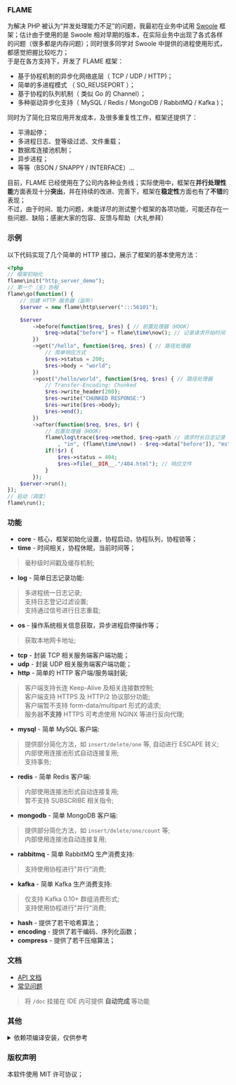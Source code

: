### FLAME
为解决 PHP 被认为“并发处理能力不足”的问题，我最初在业务中试用 [Swoole](https://www.swoole.com/) 框架；估计由于使用的是 Swoole 相对早期的版本，在实际业务中出现了各式各样的问题（很多都是内存问题）；同时很多同学对 Swoole 中提供的进程使用形式，都感觉把握比较吃力；  
于是在各方支持下，开发了 FLAME 框架：

* 基于协程机制的异步化网络底层（ TCP / UDP / HTTP)；
* 简单的多进程模式 （ SO_REUSEPORT ）；
* 基于协程的队列机制（ 类似 Go 的 Channel）；
* 多种驱动异步化支持（ MySQL / Redis / MongoDB / RabbitMQ / Kafka )；

同时为了简化日常应用开发成本，及很多重复性工作，框架还提供了：
* 平滑起停；
* 多进程日志、登等级过滤、文件重载；
* 数据库连接池机制；
* 异步进程；
* 等等（BSON / SNAPPY / INTERFACE）...

目前，FLAME 已经使用在了公司内各种业务线；实际使用中，框架在**并行处理性能**方面表现十分**突出**，并在持续的改进、完善下，框架在**稳定性**方面也有了**不错**的表现；  
不过，由于时间、能力问题，未能详尽的测试整个框架的各项功能，可能还存在一些问题、缺陷；感谢大家的包容、反馈与帮助（大礼参拜）

### 示例
以下代码实现了几个简单的 HTTP 接口，展示了框架的基本使用方法：

``` PHP
<?php
// 框架初始化
flame\init("http_server_demo");
// 第一个（主）协程
flame\go(function() {
    // 创建 HTTP 服务器（监听）
    $server = new flame\http\server(":::56101");

    $server
        ->before(function($req, $res) { // 前置处理器（HOOK）
            $req->data["before"] = flame\time\now(); // 记录请求开始时间
        })
        ->get("/hello", function($req, $res) { // 路径处理器
            // 简单响应方式
            $res->status = 200;
            $res->body = "world";
        })
        ->post("/hello/world", function($req, $res) { // 路径处理器
            // Transfer-Encoding: Chunked
            $res->write_header(200);
            $res->write("CHUNKED RESPONSE:")
            $res->write($res->body);
            $res->end();
        })
        ->after(function($req, $res, $r) {
            // 后置处理器（HOOK）
            flame\log\trace($req->method, $req->path // 请求时长日志记录
                , "in", (flame\time\now() - $req->data["before"]), "ms");
            if(!$r) {
                $res->status = 404;
                $res->file(__DIR__."/404.html"); // 响应文件
            }
        });
    $server->run();
});
// 启动（调度）
flame\run();
```

### 功能

* **core** - 核心，框架初始化设置，协程启动，协程队列，协程锁等；
* **time** - 时间相关，协程休眠，当前时间等；
> 毫秒级时间戳及缓存机制;  
* **log** - 简单日志记录功能:
> 多进程统一日志记录;  
> 支持日志登记过滤设置;  
> 支持通过信号进行日志重载;  
* **os** - 操作系统相关信息获取，异步进程启停操作等；
> 获取本地网卡地址;
* **tcp** - 封装 TCP 相关服务端客户端功能；
* **udp** - 封装 UDP 相关服务端客户端功能；
* **http** - 简单的 HTTP 客户端/服务端封装;
> 客户端支持长连 Keep-Alive 及相关连接数控制;  
> 客户端支持 HTTPS 及 HTTP/2 协议部分功能;  
> 客户端暂不支持 form-data/multipart 形式的请求;  
> 服务器**不支持** HTTPS 可考虑使用 NGINX 等进行反向代理;  
* **mysql** - 简单 MySQL 客户端:
> 提供部分简化方法，如 `insert/delete/one` 等, 自动进行 ESCAPE 转义;  
> 内部使用连接池形式自动连接复用;  
> 支持事务;  
* **redis** - 简单 Redis 客户端:
> 内部使用连接池形式自动连接复用;  
> 暂不支持 SUBSCRIBE 相关指令;  
* **mongodb** - 简单 MongoDB 客户端:
> 提供部分简化方法，如 `insert/delete/one/count` 等;  
> 内部使用连接池自动连接复用;  
* **rabbitmq** - 简单 RabbitMQ 生产消费支持:
> 支持使用协程进行"并行"消费;
* **kafka** - 简单 Kafka 生产消费支持:
> 仅支持 Kafka 0.10+ 群组消费形式;  
> 支持使用协程进行"并行"消费;  
* **hash** - 提供了若干哈希算法；
* **encoding** - 提供了若干编码、序列化函数；
* **compress** - 提供了若干压缩算法；



### 文档
* [API 文档](https://github.com/terrywh/php-flame/tree/master/doc)
* [常见问题](https://github.com/terrywh/php-flame/wiki/%E5%B8%B8%E8%A7%81%E9%97%AE%E9%A2%98)

> 将 `/doc` 挂接在 IDE 内可提供 **自动完成** 等功能

### 其他
<details><summary>依赖项编译安装，仅供参考</summary>
<p>

#### boost
``` Bash
./bootstrap.sh --prefix=/data/vendor/boost-1.70.0
./b2 --prefix=/data/vendor/boost-1.70.0 cxxflags="-fPIC" variant=release link=static threading=multi install
```

#### cpp-parser
``` Bash
make install
```

#### lltoml
``` Bash
CFLAGS="-O2 -DNDEBUG" CXXFLAGS="-O2 -DNDEBUG" make
make install
```

#### hiredis
``` Bash
CC=gcc make
PREFIX=/data/vendor/hiredis-0.14.0 make install
# 未提供禁用动态库选项
# rm /data/vendor/hiredis-0.14.0/lib/*.so*
```

#### openssl
``` Bash
CC=gcc CXX=g++ ./Configure no-shared --prefix=/data/vendor/openssl-1.1.1c linux-x86_64
make && make install
```

#### AMQP-CPP
``` Bash
mkdir stage && cd stage
CC=gcc CXX=g++ CXXFLAGS="-fPIC -I/data/vendor/openssl-1.1.1c/include" LDFLAGS="-L/data/vendor/openssl-1.1.c/lib" cmake -DCMAKE_INSTALL_PREFIX=/data/vendor/amqpcpp-4.1.5 -DCMAKE_BUILD_TYPE=Release -DAMQP-CPP_LINUX_TCP=ON ../
make && make install
```

<!--
#### sasl2
``` Bash
PKG_CONFIG_PATH=/data/vendor/openssl-1.1.1c/lib/pkgconfig CC=gcc CXX=g++ CFLAGS=-fPIC CXXFLAGS=-fPIC ./configure --prefix=/data/vendor/sasl2 --with-openssl=/data/vendor/openssl-1.1.1c --without-ldap --enable-shared=no
make && make install
```
-->

#### mongoc-driver
``` Bash
mkdir stage && cd stage
CC=gcc CXX=g++ CFLAGS="-fPIC" LDFLAGS="-pthread -ldl" PKG_CONFIG_PATH=/data/vendor/openssl-1.1.1c/lib/pkgconfig cmake -DCMAKE_INSTALL_PREFIX=/data/vendor/mongoc-1.14.0 -DCMAKE_INSTALL_LIBDIR=lib -DCMAKE_BUILD_TYPE=Release -DENABLE_STATIC=ON -DENABLE_SASL=OFF -DENABLE_SHM_COUNTERS=OFF -DENABLE_TESTS=OFF -DENABLE_EXAMPLES=OFF -DENABLE_AUTOMATIC_INIT_AND_CLEANUP=OFF ../
make && make install
# 未提供 ENABLE_SHARED=OFF 或类似选项
# rm /data/vendor/mongoc-1.14.0/lib/*.so*
```

#### rdkafka
``` Bash
CC=gcc CXX=g++ PKG_CONFIG_PATH=/data/vendor/openssl-1.1.1c/lib/pkgconfig ./configure --prefix=/data/vendor/rdkafka-1.1.0 --disable-sasl
make && make install
# rm /data/vendor/rdkafka-1.1.0/lib/*.so*
cp src/snappy.h /data/vendor/rdkafka-1.1.0/include/librdkafka/
cp src/rdmurmur2.h /data/vendor/rdkafka-1.1.0/include/librdkafka/
cp src/xxhash.h /data/vendor/rdkafka-1.1.0/include/librdkafka/
```

#### PHP
``` Bash
CC=gcc CXX=g++ CFLAGS="-pthread" ./configure --prefix=/data/server/php-7.2.19 --with-config-file-path=/data/server/php-7.2.19/etc --disable-simplexml --disable-xml --disable-xmlreader --disable-xmlwriter --with-readline --enable-mbstring --without-pear --with-zlib --with-openssl=/data/vendor/openssl-1.1.1c --build=x86_64-linux-gnu
make && make install
```

<!--
# external openssl extension for php
CC=gcc CXX=g++ LDFLAGS="-pthread -ldl" ./configure --with-php-config=/data/server/php-7.2.19/bin/php-config --with-openssl=/data/vendor/openssl-1.1.1c --build=x86_64-linux-gnu
-->

#### libphpext
``` Bash
CXXFLAGS="-O2 -DNDEBUG" make
make install
```

#### c-ares
``` Bash
mkdir stage && cd stage
CC=gcc CXX=g++ cmake -DCARES_SHARED=OFF -DCARES_STATIC=ON -DCARES_STATIC_PIC=ON -DCMAKE_INSTALL_PREFIX=/data/vendor/cares-1.15.0 -DCMAKE_BUILD_TYPE=Release ../
make && make install
```

#### nghttp2
``` Bash
mkdir stage && cd stage
CC=gcc CXX=g++ CFLAGS="-fPIC" CXXFLAGS="-fPIC" PKG_CONFIG_PATH="/data/vendor/cares-1.15.0/lib/pkgconfig:/data/vendor/openssl-1.1.1c/lib/pkgconfig" cmake -DCMAKE_BUILD_TYPE=Release -DCMAKE_INSTALL_PREFIX=/data/vendor/nghttp2-1.39.1 -DENABLE_LIB_ONLY=ON -DENABLE_SHARED_LIB=OFF -DENABLE_STATIC_LIB=ON -DCMAKE_INSTALL_LIBDIR:PATH=lib ../
make && make install
```

#### curl
``` Bash
mkdir stage && cd stage
# quote: cmake for curl is poorly maintained
# segfault @7.65.1 
CC=gcc CXX=g++ CFLAGS=-fPIC CPPFLAGS=-fPIC ./configure --with-ssl=/data/vendor/openssl-1.1.1c --enable-ares=/data/vendor/cares-1.15.0 --with-nghttp2=/data/vendor/nghttp2-1.39.1 --enable-shared=no --enable-static --enable-ipv6 --without-brotli --without-libidn2 --without-libidn --without-librtmp --disable-unix-sockets --disable-ftp --disable-ldap --disable-ldaps --disable-rtsp --disable-dict --disable-file --disable-telnet --disable-tftp --disable-pop3 --disable-imap --disable-smb --disable-smtp --disable-gopher --without-libpsl --prefix=/data/vendor/curl-7.65.0
make && make install
```

#### maria-connector-c
``` Bash
mkdir stage && cd stage
CC=gcc CXX=g++ CFLAGS="-pthread" CXXFLAGS="-pthread" PKG_CONFIG_PATH=/data/vendor/openssl-1.1.1c/lib/pkgconfig:/data/vendor/curl-7.65.0/lib/pkgconfig cmake -DCMAKE_BUILD_TYPE=Release -DCLIENT_PLUGIN_SHA256_PASSWORD=STATIC -DCLIENT_PLUGIN_CACHING_SHA2_PASSWORD=STATIC -DCMAKE_INSTALL_PREFIX=/data/vendor/mariac-3.1.2 ../
make && make install
# rm /data/vendor/mariac-3.1.2/lib/mariadb/*.so*
```

</p>
</details>

### 版权声明
本软件使用 MIT 许可协议；
